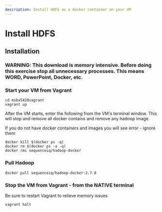 ```yaml
---
description: Install HDFS as a docker container on your VM
---
```


# Install HDFS

## Installation

### WARNING:  This download is memory intensive.  Before doing this exercise stop all unnecessary processes.  This means WORD, PowerPoint, Docker, etc.

### Start your VM from Vagrant

```text
cd msbx5420vagrant
vagrant up
```

After the VM starts, enter the following from the VM's terminal window.  This will stop and remove all docker contains and remove any hadoop image.

If you do not have docker containers and images you will see error - ignore them

```text
docker kill $(docker ps -q)
docker rm $(docker ps -a -q)
docker rmi sequenceiq/hadoop-docker
```

### Pull Hadoop <a id="pull-and-run-hadoop"></a>

```text
docker pull sequenceiq/hadoop-docker:2.7.0
```

### Stop the VM from Vagrant - from the NATIVE terminal <a id="stop-the-vm-from-vagrant-from-the-native-terminal"></a>

Be sure to restart Vagrant to relieve memory issues

```text
vagrant halt
```

